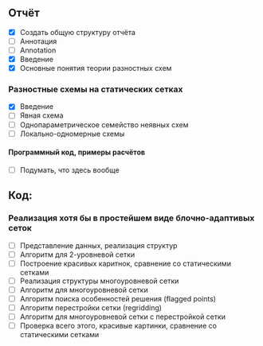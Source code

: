 ## Отчёт
- [x] Создать общую структуру отчёта
- [ ] Аннотация
- [ ] Annotation
- [x] Введение
- [x] Основные понятия теории разностных схем
### Разностные схемы на статических сетках
- [x] Введение
- [ ] Явная схема
- [ ] Однопараметрическое семейство неявных схем
- [ ] Локально-одномерные схемы
#### Программный код, примеры расчётов
- [ ] Подумать, что здесь вообще

## Код:
### Реализация хотя бы в простейшем виде блочно-адаптивых сеток
- [ ] Представление данных, реализация структур
- [ ] Алгоритм для 2-уровневой сетки
- [ ] Построение красивых каритнок, сравнение со статическими сетками
- [ ] Реализация структуры многоуровневой сетки
- [ ] Алгоритм для многоуровневой сетки
- [ ] Алгоритм поиска особенностей решения (flagged points)
- [ ] Алгоритм перестройки сетки (regridding)
- [ ] Алгоритм для многоуровневой сетки с перестройкой сетки
- [ ] Проверка всего этого, красивые картинки, сравнение со статическими сетками
